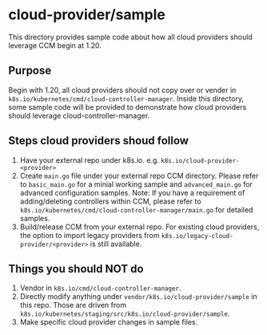 # cloud-provider/sample

This directory provides sample code about how all cloud providers should leverage CCM begin at 1.20.

## Purpose

Begin with 1.20, all cloud providers should not copy over or vender in `k8s.io/kubernetes/cmd/cloud-controller-manager`. Inside this directory, some sample code will be provided to demonstrate how cloud providers should leverage cloud-controller-manager. 

## Steps cloud providers shoud follow

1. Have your external repo under k8s.io. e.g. `k8s.io/cloud-provider-<provider>`
2. Create `main.go` file under your external repo CCM directory. Please refer to `basic_main.go` for a minial working sample and `advanced_main.go` for advanced configuration samples.
Note: If you have a requirement of adding/deleting controllers within CCM, please refer to `k8s.io/kubernetes/cmd/cloud-controller-manager/main.go` for detailed samples.
3. Build/release CCM from your external repo. For existing cloud providers, the option to import legacy providers from `k8s.io/legacy-cloud-provider/<provider>` is still available.

## Things you should NOT do

 1. Vendor in `k8s.io/cmd/cloud-controller-manager`.
 2. Directly modify anything under `vendor/k8s.io/cloud-provider/sample` in this repo. Those are driven from `k8s.io/kubernetes/staging/src/k8s.io/cloud-provider/sample`.
 3. Make specific cloud provider changes in sample files.
